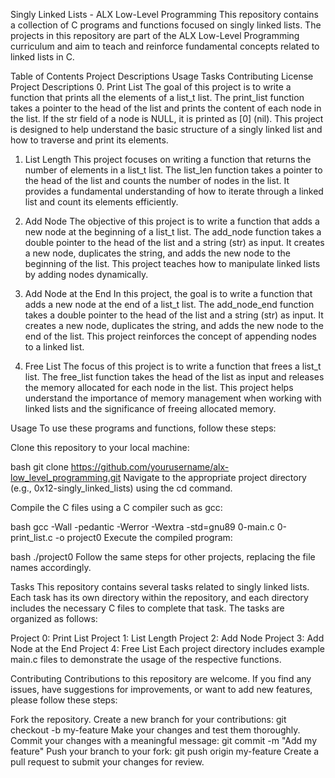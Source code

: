 Singly Linked Lists - ALX Low-Level Programming
This repository contains a collection of C programs and functions focused on singly linked lists. The projects in this repository are part of the ALX Low-Level Programming curriculum and aim to teach and reinforce fundamental concepts related to linked lists in C.

Table of Contents
Project Descriptions
Usage
Tasks
Contributing
License
Project Descriptions
0. Print List
The goal of this project is to write a function that prints all the elements of a list_t list. The print_list function takes a pointer to the head of the list and prints the content of each node in the list. If the str field of a node is NULL, it is printed as [0] (nil). This project is designed to help understand the basic structure of a singly linked list and how to traverse and print its elements.

1. List Length
This project focuses on writing a function that returns the number of elements in a list_t list. The list_len function takes a pointer to the head of the list and counts the number of nodes in the list. It provides a fundamental understanding of how to iterate through a linked list and count its elements efficiently.

2. Add Node
The objective of this project is to write a function that adds a new node at the beginning of a list_t list. The add_node function takes a double pointer to the head of the list and a string (str) as input. It creates a new node, duplicates the string, and adds the new node to the beginning of the list. This project teaches how to manipulate linked lists by adding nodes dynamically.

3. Add Node at the End
In this project, the goal is to write a function that adds a new node at the end of a list_t list. The add_node_end function takes a double pointer to the head of the list and a string (str) as input. It creates a new node, duplicates the string, and adds the new node to the end of the list. This project reinforces the concept of appending nodes to a linked list.

4. Free List
The focus of this project is to write a function that frees a list_t list. The free_list function takes the head of the list as input and releases the memory allocated for each node in the list. This project helps understand the importance of memory management when working with linked lists and the significance of freeing allocated memory.

Usage
To use these programs and functions, follow these steps:

Clone this repository to your local machine:

bash
git clone https://github.com/yourusername/alx-low_level_programming.git
Navigate to the appropriate project directory (e.g., 0x12-singly_linked_lists) using the cd command.

Compile the C files using a C compiler such as gcc:

bash
gcc -Wall -pedantic -Werror -Wextra -std=gnu89 0-main.c 0-print_list.c -o project0
Execute the compiled program:

bash
./project0
Follow the same steps for other projects, replacing the file names accordingly.

Tasks
This repository contains several tasks related to singly linked lists. Each task has its own directory within the repository, and each directory includes the necessary C files to complete that task. The tasks are organized as follows:

Project 0: Print List
Project 1: List Length
Project 2: Add Node
Project 3: Add Node at the End
Project 4: Free List
Each project directory includes example main.c files to demonstrate the usage of the respective functions.

Contributing
Contributions to this repository are welcome. If you find any issues, have suggestions for improvements, or want to add new features, please follow these steps:

Fork the repository.
Create a new branch for your contributions: git checkout -b my-feature
Make your changes and test them thoroughly.
Commit your changes with a meaningful message: git commit -m "Add my feature"
Push your branch to your fork: git push origin my-feature
Create a pull request to submit your changes for review.
